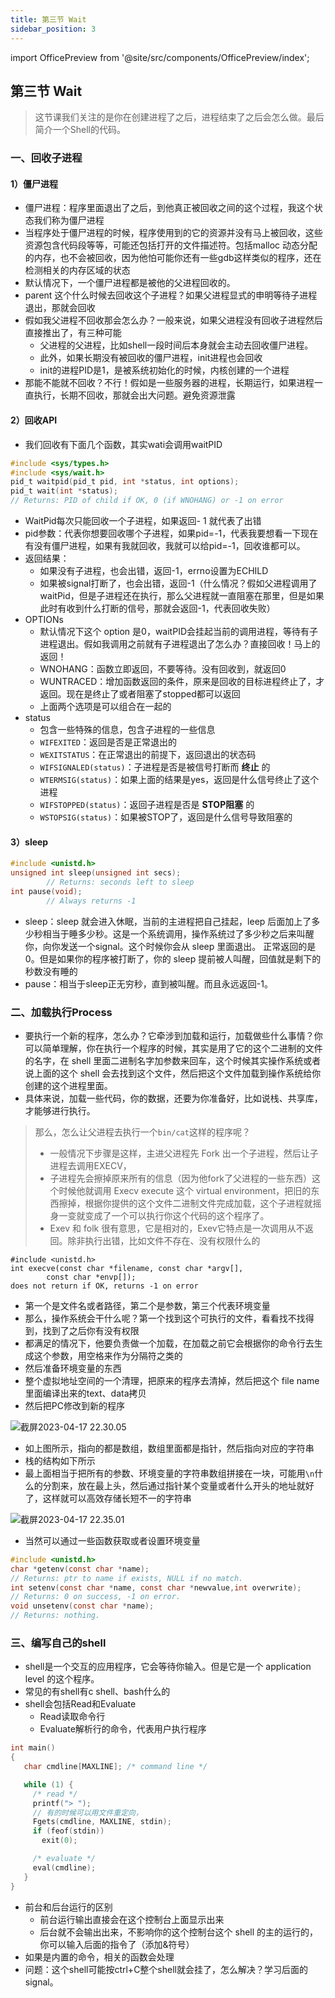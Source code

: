 ```yaml
---
title: 第三节 Wait
sidebar_position: 3
---
```


import OfficePreview from '@site/src/components/OfficePreview/index';

<OfficePreview place = "/ppt/3-3-wait.ppt"/>

## 第三节 Wait

> 这节课我们关注的是你在创建进程了之后，进程结束了之后会怎么做。最后简介一个Shell的代码。

### 一、回收子进程

#### 1）僵尸进程

- 僵尸进程：程序里面退出了之后，到他真正被回收之间的这个过程，我这个状态我们称为僵尸进程
- 当程序处于僵尸进程的时候，程序使用到的它的资源并没有马上被回收，这些资源包含代码段等等，可能还包括打开的文件描述符。包括malloc 动态分配的内存，也不会被回收，因为他怕可能你还有一些gdb这样类似的程序，还在检测相关的内存区域的状态
- 默认情况下，一个僵尸进程都是被他的父进程回收的。
-  parent 这个什么时候去回收这个子进程？如果父进程显式的申明等待子进程退出，那就会回收
- 假如我父进程不回收那会怎么办？一般来说，如果父进程没有回收子进程然后直接推出了，有三种可能
  - 父进程的父进程，比如shell一段时间后本身就会主动去回收僵尸进程。
  - 此外，如果长期没有被回收的僵尸进程，init进程也会回收
  - init的进程PID是1，是被系统初始化的时候，内核创建的一个进程
- 那能不能就不回收？不行！假如是一些服务器的进程，长期运行，如果进程一直执行，长期不回收，那就会出大问题。避免资源泄露

#### 2）回收API

- 我们回收有下面几个函数，其实wati会调用waitPID

```c
#include <sys/types.h>
#include <sys/wait.h>
pid_t waitpid(pid_t pid, int *status, int options);
pid_t wait(int *status);
// Returns: PID of child if OK, 0 (if WNOHANG) or -1 on error
```

- WaitPid每次只能回收一个子进程，如果返回- 1 就代表了出错
- pid参数：代表你想要回收哪个子进程，如果pid=-1，代表我要想看一下现在有没有僵尸进程，如果有我就回收，我就可以给pid=-1，回收谁都可以。
- 返回结果：
  - 如果没有子进程，也会出错，返回-1，errno设置为ECHILD
  - 如果被signal打断了，也会出错，返回-1（什么情况？假如父进程调用了waitPid，但是子进程还在执行，那么父进程就一直阻塞在那里，但是如果此时有收到什么打断的信号，那就会返回-1，代表回收失败）
- OPTIONs
  - 默认情况下这个 option 是0，waitPID会挂起当前的调用进程，等待有子进程退出。假如我调用之前就有子进程退出了怎么办？直接回收！马上的返回！
  - WNOHANG：函数立即返回，不要等待。没有回收到，就返回0
  - WUNTRACED：增加函数返回的条件，原来是回收的目标进程终止了，才返回。现在是终止了或者阻塞了stopped都可以返回
  - 上面两个选项是可以组合在一起的
- status
  - 包含一些特殊的信息，包含子进程的一些信息
  - `WIFEXITED`：返回是否是正常退出的
  - `WEXITSTATUS`：在正常退出的前提下，返回退出的状态码
  - `WIFSIGNALED(status)`：子进程是否是被信号打断而 **终止** 的
  - `WTERMSIG(status)`：如果上面的结果是yes，返回是什么信号终止了这个进程
  - `WIFSTOPPED(status)`：返回子进程是否是 **STOP阻塞** 的
  - `WSTOPSIG(status)`：如果被STOP了，返回是什么信号导致阻塞的

#### 3）sleep

```c
#include <unistd.h>
unsigned int sleep(unsigned int secs);
		// Returns: seconds left to sleep
int pause(void);
		// Always returns -1
```

- sleep：sleep 就会进入休眠，当前的主进程把自己挂起，leep 后面加上了多少秒相当于睡多少秒。这是一个系统调用，操作系统过了多少秒之后来叫醒你，向你发送一个signal。这个时候你会从 sleep 里面退出。 正常返回的是0。但是如果你的程序被打断了，你的 sleep 提前被人叫醒，回值就是剩下的秒数没有睡的
- pause：相当于sleep正无穷秒，直到被叫醒。而且永远返回-1。

### 二、加载执行Process

- 要执行一个新的程序，怎么办？它牵涉到加载和运行，加载做些什么事情？你可以简单理解，你在执行一个程序的时候，其实是用了它的这个二进制的文件的名字，在 shell 里面二进制名字加参数来回车，这个时候其实操作系统或者说上面的这个 shell 会去找到这个文件，然后把这个文件加载到操作系统给你创建的这个进程里面。
- 具体来说，加载一些代码，你的数据，还要为你准备好，比如说栈、共享库，才能够进行执行。
> 那么，怎么让父进程去执行一个`bin/cat`这样的程序呢？
> - 一般情况下步骤是这样，主进父进程先 Fork 出一个子进程，然后让子进程去调用EXECV，
> - 子进程先会擦掉原来所有的信息（因为他fork了父进程的一些东西）这个时候他就调用 Execv execute 这个 virtual environment，把旧的东西擦掉，根据你提供的这个文件二进制文件完成加载，这个子进程就摇身一变就变成了一个可以执行你这个代码的这个程序了。
> - Exev 和 folk 很有意思，它是相对的，Exev它特点是一次调用从不返回。除非执行出错，比如文件不存在、没有权限什么的

```
#include <unistd.h>
int execve(const char *filename, const char *argv[], 
		const char *envp[]);
does not return if OK, returns -1 on error
```

- 第一个是文件名或者路径，第二个是参数，第三个代表环境变量
- 那么，操作系统会干什么呢？第一个找到这个可执行的文件，看看找不找得到，找到了之后你有没有权限
- 都满足的情况下，他要负责做一个加载，在加载之前它会根据你的命令行去生成这个参数，用空格来作为分隔符之类的
- 然后准备环境变量的东西
- 整个虚拟地址空间的一个清理，把原来的程序去清掉，然后把这个 file name 里面编译出来的text、data拷贝
- 然后把PC修改到新的程序

![截屏2023-04-17 22.30.05](./3-Wait.assets/%E6%88%AA%E5%B1%8F2023-04-17%2022.30.05.png)

- 如上图所示，指向的都是数组，数组里面都是指针，然后指向对应的字符串
- 栈的结构如下所示
- 最上面相当于把所有的参数、环境变量的字符串数组拼接在一块，可能用`\n`什么的分割来，放在最上头，然后通过指针某个变量或者什么开头的地址就好了，这样就可以高效存储长短不一的字符串

![截屏2023-04-17 22.35.01](./3-Wait.assets/%E6%88%AA%E5%B1%8F2023-04-17%2022.35.01.png)

- 当然可以通过一些函数获取或者设置环境变量

```c
#include <unistd.h>
char *getenv(const char *name);
// Returns: ptr to name if exists, NULL if no match.
int setenv(const char *name, const char *newvalue,int overwrite);    
// Returns: 0 on success, -1 on error.
void unsetenv(const char *name);
// Returns: nothing.
```

### 三、编写自己的shell

- shell是一个交互的应用程序，它会等待你输入。但是它是一个 application level 的这个程序。
- 常见的有shell有c shell、bash什么的
- shell会包括Read和Evaluate
  - Read读取命令行
  - Evaluate解析行的命令，代表用户执行程序

```c
int main()
{
   char cmdline[MAXLINE]; /* command line */

   while (1) {
     /* read */
     printf("> ");
     // 有的时候可以用文件重定向，
     Fgets(cmdline, MAXLINE, stdin);
     if (feof(stdin))
       exit(0);

     /* evaluate */
     eval(cmdline);
   }
}
```

- 前台和后台运行的区别
  - 前台运行输出直接会在这个控制台上面显示出来
  - 后台就不会输出出来，不影响你的这个控制台这个 shell 的主的运行的，你可以输入后面的指令了（添加&符号）
- 如果是内置的命令，相关的函数会处理
- 问题：这个shell可能按ctrl+C整个shell就会挂了，怎么解决？学习后面的signal。

